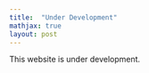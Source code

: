 ```yaml
---
title:  "Under Development"
mathjax: true
layout: post
---
```


This website is under development.


